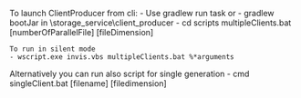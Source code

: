 To launch ClientProducer from cli:
    - Use gradlew run task
        or
    - gradlew bootJar in \storage_service\client_producer
    -   cd scripts
        multipleClients.bat [numberOfParallelFile] [fileDimension]

    To run in silent mode
    - wscript.exe invis.vbs multipleClients.bat %*arguments

Alternatively you can run also script for single generation
    - cmd singleClient.bat [filename] [filedimension]

